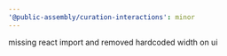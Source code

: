 ```yaml
---
'@public-assembly/curation-interactions': minor
---
```


missing react import and removed hardcoded width on ui
